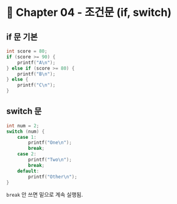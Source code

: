 # 📘 Chapter 04 - 조건문 (if, switch)

## if 문 기본
```c
int score = 80;
if (score >= 90) {
    printf("A\n");
} else if (score >= 80) {
    printf("B\n");
} else {
    printf("C\n");
}
```

## switch 문
```c
int num = 2;
switch (num) {
    case 1:
        printf("One\n");
        break;
    case 2:
        printf("Two\n");
        break;
    default:
        printf("Other\n");
}
```

`break` 안 쓰면 밑으로 계속 실행됨.
